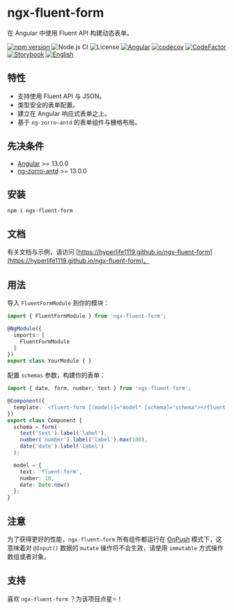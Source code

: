 # ngx-fluent-form

在 Angular 中使用 Fluent API 构建动态表单。

[![npm version](https://img.shields.io/npm/v/ngx-fluent-form/latest.svg)](https://npmjs.com/package/ngx-fluent-form)
![Node.js CI](https://github.com/HyperLife1119/ngx-fluent-form/workflows/Node.js%20CI/badge.svg)
![License](https://img.shields.io/badge/License-MIT-blue.svg)
[![Angular](https://img.shields.io/badge/Build%20with-Angular%20CLI-red?logo=angular)](https://www.github.com/angular/angular)
[![codecov](https://codecov.io/gh/HyperLife1119/ngx-fluent-form/branch/main/graph/badge.svg?token=070GEU44U0)](https://codecov.io/gh/HyperLife1119/ngx-fluent-form)
[![CodeFactor](https://www.codefactor.io/repository/github/hyperlife1119/ngx-fluent-form/badge)](https://www.codefactor.io/repository/github/hyperlife1119/ngx-fluent-form)
[![Storybook](https://cdn.jsdelivr.net/gh/storybookjs/brand@main/badge/badge-storybook.svg)](https://hyperlife1119.github.io/ngx-fluent-form)
[![English](https://img.shields.io/static/v1?label=English&message=en-US&color=212121)](https://github.com/HyperLife1119/ngx-fluent-form/blob/main/README.md)

## 特性

- 支持使用 Fluent API 与 JSON。
- 类型安全的表单配置。
- 建立在 Angular 响应式表单之上。
- 基于 `ng-zorro-antd` 的表单组件与栅格布局。

## 先决条件

- [Angular](https://angular.io) >= 13.0.0
- [ng-zorro-antd](https://ng.ant.design) >= 13.0.0

## 安装

```shell
npm i ngx-fluent-form
```

## 文档

有关文档与示例，请访问 [https://hyperlife1119.github.io/ngx-fluent-form](https://hyperlife1119.github.io/ngx-fluent-form)。


## 用法

导入 `FluentFormModule` 到你的模块：

```ts
import { FluentFormModule } from 'ngx-fluent-form';

@NgModule({
  imports: [
    FluentFormModule
  ]
})
export class YourModule { }
```

配置 `schemas` 参数，构建你的表单：

```ts
import { date, form, number, text } from 'ngx-fluent-form';

@Component({
  template: `<fluent-form [(model)]="model" [schema]="schema"></fluent-form>`
})
export class Component {
  schema = form(
    text('text').label('label'),
    number('number').label('label').max(100),
    date('date').label('label')
  );

  model = {
    text: 'fluent-form',
    number: 10,
    date: Date.now()
  };
}
```

## 注意

为了获得更好的性能，`ngx-fluent-form` 所有组件都运行在 [OnPush](https://angular.io/api/core/ChangeDetectionStrategy) 模式下，这意味着对 `@Input()` 数据的 `mutate` 操作将不会生效，请使用 `immutable` 方式操作数组或者对象。

## 支持

喜欢 `ngx-fluent-form` ？为该项目点星⭐！
